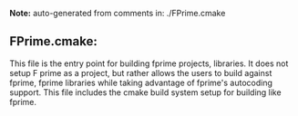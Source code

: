**Note:** auto-generated from comments in: ./FPrime.cmake

## FPrime.cmake:

This file is the entry point for building fprime projects, libraries. It does not setup F prime as a project, but
rather allows the users to build against fprime, fprime libraries while taking advantage of fprime's autocoding
support. This file includes the cmake build system setup for building like fprime.


